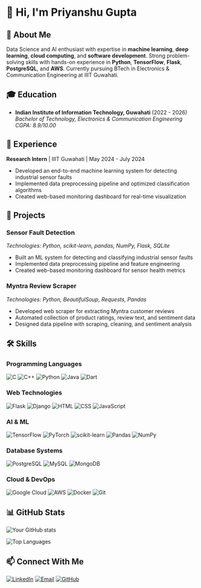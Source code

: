 # 👋 Hi, I'm Priyanshu Gupta

## 💫 About Me
Data Science and AI enthusiast with expertise in **machine learning**, **deep learning**, **cloud computing**, and **software development**. Strong problem-solving skills with hands-on experience in **Python**, **TensorFlow**, **Flask**, **PostgreSQL**, and **AWS**. Currently pursuing BTech in Electronics & Communication Engineering at IIIT Guwahati.

## 🎓 Education
- **Indian Institute of Information Technology, Guwahati** (2022 - 2026)  
  *Bachelor of Technology, Electronics & Communication Engineering*  
  *CGPA: 8.9/10.00*

## 💼 Experience
**Research Intern** | IIIT Guwahati | May 2024 - July 2024
- Developed an end-to-end machine learning system for detecting industrial sensor faults
- Implemented data preprocessing pipeline and optimized classification algorithms
- Created web-based monitoring dashboard for real-time visualization

## 🚀 Projects
### Sensor Fault Detection
*Technologies: Python, scikit-learn, pandas, NumPy, Flask, SQLite*
- Built an ML system for detecting and classifying industrial sensor faults
- Implemented data preprocessing pipeline and feature engineering
- Created web-based monitoring dashboard for sensor health metrics

### Myntra Review Scraper
*Technologies: Python, BeautifulSoup, Requests, Pandas*
- Developed web scraper for extracting Myntra customer reviews
- Automated collection of product ratings, review text, and sentiment data
- Designed data pipeline with scraping, cleaning, and sentiment analysis

## 🛠️ Skills

### Programming Languages
![C](https://img.shields.io/badge/C-00599C?style=for-the-badge&logo=c&logoColor=white)
![C++](https://img.shields.io/badge/C%2B%2B-00599C?style=for-the-badge&logo=c%2B%2B&logoColor=white)
![Python](https://img.shields.io/badge/Python-3776AB?style=for-the-badge&logo=python&logoColor=white)
![Java](https://img.shields.io/badge/Java-ED8B00?style=for-the-badge&logo=openjdk&logoColor=white)
![Dart](https://img.shields.io/badge/Dart-0175C2?style=for-the-badge&logo=dart&logoColor=white)

### Web Technologies
![Flask](https://img.shields.io/badge/Flask-000000?style=for-the-badge&logo=flask&logoColor=white)
![Django](https://img.shields.io/badge/Django-092E20?style=for-the-badge&logo=django&logoColor=white)
![HTML](https://img.shields.io/badge/HTML5-E34F26?style=for-the-badge&logo=html5&logoColor=white)
![CSS](https://img.shields.io/badge/CSS3-1572B6?style=for-the-badge&logo=css3&logoColor=white)
![JavaScript](https://img.shields.io/badge/JavaScript-F7DF1E?style=for-the-badge&logo=javascript&logoColor=black)

### AI & ML
![TensorFlow](https://img.shields.io/badge/TensorFlow-FF6F00?style=for-the-badge&logo=tensorflow&logoColor=white)
![PyTorch](https://img.shields.io/badge/PyTorch-EE4C2C?style=for-the-badge&logo=pytorch&logoColor=white)
![scikit-learn](https://img.shields.io/badge/scikit--learn-%23F7931E.svg?style=for-the-badge&logo=scikit-learn&logoColor=white)
![Pandas](https://img.shields.io/badge/pandas-%23150458.svg?style=for-the-badge&logo=pandas&logoColor=white)
![NumPy](https://img.shields.io/badge/numpy-%23013243.svg?style=for-the-badge&logo=numpy&logoColor=white)

### Database Systems
![PostgreSQL](https://img.shields.io/badge/PostgreSQL-316192?style=for-the-badge&logo=postgresql&logoColor=white)
![MySQL](https://img.shields.io/badge/MySQL-00000F?style=for-the-badge&logo=mysql&logoColor=white)
![MongoDB](https://img.shields.io/badge/MongoDB-4EA94B?style=for-the-badge&logo=mongodb&logoColor=white)

### Cloud & DevOps
![Google Cloud](https://img.shields.io/badge/Google_Cloud-4285F4?style=for-the-badge&logo=google-cloud&logoColor=white)
![AWS](https://img.shields.io/badge/AWS-232F3E?style=for-the-badge&logo=amazon-aws&logoColor=white)
![Docker](https://img.shields.io/badge/Docker-2496ED?style=for-the-badge&logo=docker&logoColor=white)
![Git](https://img.shields.io/badge/Git-F05032?style=for-the-badge&logo=git&logoColor=white)

## 📊 GitHub Stats

![Your GitHub stats](https://github-readme-stats.vercel.app/api?username=001Priyans&show_icons=true&theme=radical)

![Top Languages](https://github-readme-stats.vercel.app/api/top-langs/?username=001Priyans&layout=compact&theme=radical)

## 📫 Connect With Me

[![LinkedIn](https://img.shields.io/badge/LinkedIn-0077B5?style=for-the-badge&logo=linkedin&logoColor=white)](https://linkedin.com/in/your-linkedin-profile)
[![Email](https://img.shields.io/badge/Email-D14836?style=for-the-badge&logo=gmail&logoColor=white)](mailto:priyanshu.gupta22b@iiitg.ac.in)
[![GitHub](https://img.shields.io/badge/GitHub-100000?style=for-the-badge&logo=github&logoColor=white)](https://github.com/001Priyans)
